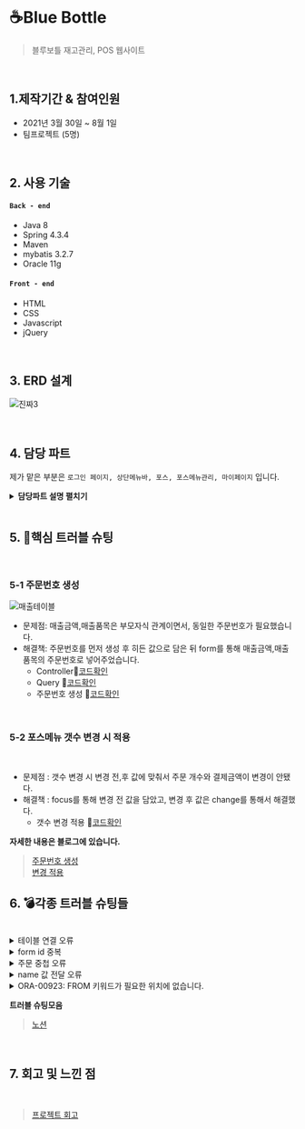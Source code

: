 # ☕Blue Bottle
>블루보틀 재고관리, POS 웹사이트<BR/>
<br/>


## 1.제작기간 & 참여인원
- 2021년 3월 30일 ~ 8월 1일
- 팀프로젝트 (5명)



<br/>

## 2. 사용 기술
#### `Back - end`
 - Java 8
 - Spring 4.3.4
 - Maven
 - mybatis 3.2.7
 - Oracle 11g
#### `Front - end`
 - HTML
 - CSS
 - Javascript
 - jQuery


<br/>

## 3. ERD 설계
![진짜3](https://user-images.githubusercontent.com/71995287/128507795-107c7f19-6c83-42c6-9521-10a36298dd25.PNG)

<br/>

## 4. 담당 파트
제가 맡은 부분은 `로그인 페이지, 상단메뉴바, 포스, 포스메뉴관리, 마이페이지` 입니다.
<br/>

<details>
 <summary><b>담당파트 설명 펼치기</b></summary>
<div markdown="1">
<br/>
	
> 코드 확인 하실 때 windows 분들은 ctrl + 클릭, mac 분들은 cmd + 클릭 부탁드립니다. target 속성이 안되서 새창으로 못해요ㅠㅠ
<br/>참고 : [https://stackoverflow.com/questions/41915571/open-link-in-new-tab-with-github-markdown-using-target-blank](https://stackoverflow.com/questions/41915571/open-link-in-new-tab-with-github-markdown-using-target-blank)
<br/>
 
### 4-1 로그인 페이지
 <br/>
	
 ![로그인](https://user-images.githubusercontent.com/71995287/128507816-03641424-20de-41aa-b688-97abb2fc0893.PNG)
 <br/>
	
 * ID와 PW 입력 후  로그인 시 비동기로 확인합니다. 🔎[코드확인](https://github.com/wogus216/BlueBottle/blob/2e3f4c6608c94cf9924c29fccb64f6c86f473ed3/BBPS/src/main/java/com/gdj35/bbps/web/controller/jhController.java#L58)
 * ID 또는 PW가 틀릴 시에 로그인 실패하고 팝업창이 나옵니다. 🔎[코드확인](https://github.com/wogus216/BlueBottle/blob/2e3f4c6608c94cf9924c29fccb64f6c86f473ed3/BBPS/src/main/webapp/WEB-INF/views/jh/H_Login.jsp#L235)
 * 세션을 통해 로그인과 비로그인 상태에 따른 다른 페이지 출력 🔎[코드확인](https://github.com/wogus216/BlueBottle/blob/c047965aa2c761c827926f25914b5d4515d1342b/BBPS/src/main/java/com/gdj35/bbps/web/controller/jhController.java#L45)
 <br/>
	
 ### 4-2 상단 메뉴바
<br/>
	
 * 권한에 따라 메뉴가 구성됩니다.
 ![메뉴바 1](https://user-images.githubusercontent.com/71995287/128507825-85ac1abe-164d-47fd-b24c-e0b82df04b43.PNG)
 ![메뉴바2](https://user-images.githubusercontent.com/71995287/128507839-6131d386-f361-4825-bd35-ba43ea932acb.PNG)
<br/> 
	
* 상위메뉴와 하위 메뉴가 존재해 계층형 쿼리를 사용했습니다. 🔎[코드확인](https://github.com/wogus216/BlueBottle/blob/2e3f4c6608c94cf9924c29fccb64f6c86f473ed3/BBPS/src/main/resources/mapper/JH_SQL.xml#L22)	
* 조건문을 통해 권한에 맞게 그립니다. 🔎[코드확인](https://github.com/wogus216/BlueBottle/blob/2e3f4c6608c94cf9924c29fccb64f6c86f473ed3/BBPS/src/main/webapp/WEB-INF/views/jh/H_Menu.jsp#L210)
 
**자세한 정리는 블로그에 있습니다.**
 <br/>
	
> [상단메뉴](https://velog.io/@wogus216/%EB%B8%94%EB%A3%A8%EB%B3%B4%ED%8B%80-%ED%94%84%EB%A1%9C%EC%A0%9D%ED%8A%B8-%EB%A9%94%EB%89%B4%EB%B0%94)
 <br/>

### 4-3 포스
 * 기능 : 주문, 결제, 환불
 
![주문번호  추가](https://user-images.githubusercontent.com/71995287/128585747-2f5b2f00-e730-41c3-b4e8-1fdd7c550ebb.PNG)
![주문번호 추가2](https://user-images.githubusercontent.com/71995287/128585756-d2dfe76d-ae14-40ed-a483-b34805879375.PNG)
 
 ### 포스결제흐름
 ![결제흐름](https://user-images.githubusercontent.com/71995287/128618372-e4c753c1-883c-4dfc-a186-8a697d7ed47b.PNG)

 #### 1. 주문
 * 카테고리 클릭 시 카테고리 번호를 히든값으로 form에 담아 전송 후 비동시 방식으로 그려줍니다.
 
   * 카테고리선택🔎[코드확인](https://github.com/wogus216/BlueBottle/blob/0b7bc5e66d6db3f1d32f923f93e12a8610cf8709/BBPS/src/main/webapp/WEB-INF/views/jh/Pos.jsp#L705)
   * Query🔎[코드확인](https://github.com/wogus216/BlueBottle/blob/0b7bc5e66d6db3f1d32f923f93e12a8610cf8709/BBPS/src/main/resources/mapper/JH_SQL.xml#L165)

 * 메뉴 클릭 시 중복 체크 후 주문상황에 넣어줍니다.🔎[코드확인](https://github.com/wogus216/BlueBottle/blob/d2a9229a0ac32a7ae24598bcf1ff559ba9141bfc/BBPS/src/main/webapp/WEB-INF/views/jh/Pos.jsp#L512)
 
 #### 2. 결제
 * 받은 금액을 입력 후 확인 클릭 시 받은금액 과 결제금액을 비교 후 조건 통과 시 결제 성공합니다.
	
   * 현금, 카드결제 코드🔎[코드확인](https://github.com/wogus216/BlueBottle/blob/d2a9229a0ac32a7ae24598bcf1ff559ba9141bfc/BBPS/src/main/webapp/WEB-INF/views/jh/Pos.jsp#L616)
   * 받은 금액, 결제금액 비교 코드🔎[코드확인](https://github.com/wogus216/BlueBottle/blob/c047965aa2c761c827926f25914b5d4515d1342b/BBPS/src/main/webapp/WEB-INF/views/jh/Pos.jsp#L679)
 
#### 3. 환불
  * 환불 클릭 시 매출 날짜를 출력합니다.
 
    * Controller🔎[코드확인](https://github.com/wogus216/BlueBottle/blob/689a8a5b87e0c6ef5eb1faba60d34281a55afe9f/BBPS/src/main/java/com/gdj35/bbps/web/controller/jhController.java#L911)
    * Query 🔎[코드확인](https://github.com/wogus216/BlueBottle/blob/689a8a5b87e0c6ef5eb1faba60d34281a55afe9f/BBPS/src/main/resources/mapper/JH_SQL.xml#L292)
 
 <br/>
	
 ### 4-4 포스메뉴 관리
 ![포스관리1](https://user-images.githubusercontent.com/71995287/128507876-cd28d39b-a3dc-49a2-a677-28160f97e018.PNG)
 ![포스관리2](https://user-images.githubusercontent.com/71995287/128507900-34bf8a2a-3cb5-42e8-a963-0ce818176336.PNG)
 
 * 비동기 방식으로 메뉴 목록, 페이징 취득
	
     * Controller 🔎[코드확인](https://github.com/wogus216/BlueBottle/blob/c047965aa2c761c827926f25914b5d4515d1342b/BBPS/src/main/java/com/gdj35/bbps/web/controller/jhController.java#L166)
     *  ajax 실행 코드 🔎[코드확인](https://github.com/wogus216/BlueBottle/blob/c047965aa2c761c827926f25914b5d4515d1342b/BBPS/src/main/webapp/WEB-INF/views/jh/Menu_List.jsp#L204)
     *  메뉴 이미지 변경 후 이미지 적용 🔎[코드확인](https://github.com/wogus216/BlueBottle/blob/c047965aa2c761c827926f25914b5d4515d1342b/BBPS/src/main/webapp/WEB-INF/views/jh/Menu_Edit.jsp#L196)
<br/>
	
### 4-4 마이페이지
 ![마이페이지](https://user-images.githubusercontent.com/71995287/128619039-4cf6200a-954a-47ca-9561-86f62f2fc9ad.PNG)
 ![마이페이지 개인정보확인](https://user-images.githubusercontent.com/71995287/128507951-b4889786-fdc1-4264-950a-073c622f512f.PNG)
 ![마이페이지 수정](https://user-images.githubusercontent.com/71995287/128507973-ddec089f-4df4-499b-9369-0c1a490d64d7.PNG)

 * 수정 클릭 후 비밀번호로 한번 더 개인정보를 확인합니다.
     * Controller🔎[코드확인](https://github.com/wogus216/BlueBottle/blob/689a8a5b87e0c6ef5eb1faba60d34281a55afe9f/BBPS/src/main/java/com/gdj35/bbps/web/controller/jhController.java#L404)
     * Query 🔎[코드확인](https://github.com/wogus216/BlueBottle/blob/689a8a5b87e0c6ef5eb1faba60d34281a55afe9f/BBPS/src/main/resources/mapper/JH_SQL.xml#L228)
 
 </div>
</details>
<br/>

 ##  5. 🌋핵심 트러블 슈팅
 <br/>
  
 ### 5-1 주문번호 생성
 ![매출테이블](https://user-images.githubusercontent.com/71995287/128622355-ce342a8c-c8f5-4860-af16-f4c6db64edf7.PNG)
 * 문제점: 매출금액,매출품목은 부모자식 관계이면서, 동일한 주문번호가 필요했습니다.
 * 해결책: 주문번호를 먼저 생성 후 히든 값으로 담은 뒤 form를 통해 매출금액,매출품목의 주문번호로 넣어주었습니다.
    * Controller🔎[코드확인](https://github.com/wogus216/BlueBottle/blob/689a8a5b87e0c6ef5eb1faba60d34281a55afe9f/BBPS/src/main/java/com/gdj35/bbps/web/controller/jhController.java#L809)
     * Query 🔎[코드확인](https://github.com/wogus216/BlueBottle/blob/689a8a5b87e0c6ef5eb1faba60d34281a55afe9f/BBPS/src/main/resources/mapper/JH_SQL.xml#L214)
     * 주문번호 생성 🔎[코드확인](https://github.com/wogus216/BlueBottle/blob/689a8a5b87e0c6ef5eb1faba60d34281a55afe9f/BBPS/src/main/webapp/WEB-INF/views/jh/Pos.jsp#L789)
<br/>
 
 ### 5-2 포스메뉴 갯수 변경 시 적용
 <br/>
 
 * 문제점 : 갯수 변경 시 변경 전,후 값에 맞춰서 주문 개수와 결제금액이 변경이 안됐다.
 * 해결책 : focus를 통해 변경 전 값을 담았고, 변경 후 값은 change를 통해서 해결했다.
   * 갯수 변경 적용 🔎[코드확인](https://github.com/wogus216/BlueBottle/blob/689a8a5b87e0c6ef5eb1faba60d34281a55afe9f/BBPS/src/main/webapp/WEB-INF/views/jh/Pos.jsp#L533)
 
**자세한 내용은 블로그에 있습니다.**
 <br/>
 
 > [주문번호 생성](https://velog.io/@wogus216/%EC%A3%BC%EB%AC%B8%EB%B2%88%ED%98%B8-%EC%83%9D%EC%84%B1%EA%B3%BC-DB%EC%97%90-%EB%84%A3%EA%B8%B0)
 <br/>[변경 적용](https://velog.io/@wogus216/%ED%8F%AC%EC%8A%A4%EB%A9%94%EB%89%B4-%EA%B0%9C%EC%88%98-%EB%B3%80%EA%B2%BD)

  
##  6. 💣각종 트러블 슈팅들
<br/>
  
 <details>
<summary>테이블 연결 오류</summary>
<div markdown="1">
<br/>
	
*  jdbc.properties 설정을 안해놨다.
<br/>
	
![Untitled (5)](https://user-images.githubusercontent.com/71995287/128625178-7c049d80-22d8-4e28-9725-6c31305a7b8d.png)

</div>
</details>

 <details>
<summary>form id 중복</summary>
<div markdown="1">
<br/>
	
* jsp 파일 안에서 form id 중복으로 인해 오류가 발생했다.

 ** 수정 전 코드**
 
 ```javascript
 <form action="#" id="actionForm" method="post">
   <input type="hidden"  id="hUserNo" name="hUserNo" value="${hUserNo}">
   <input type="hidden"  id="hDt" name="hDt" value="${hDt}">
 </form>
 
<form action="#" id="actionForm" method="post">
			<input type="hidden" id="menuNo" name="menuNo"/>
			<input type="hidden" id="cateNo" name="cateNo"/>
			<input type="hidden" id="page" name="page" value="${page}"/>
			<div class="search_info">
				<select class="search_filter">
					<option value="0" selected="selected">메뉴이름</option>
					<option value="1">카테고리</option>
					<option value="2">가격</option>
				</select>
				<input type="text" class="search_input" value="${param.search_input}"/>
				<button class="search_btn">검색</button>
			</div>
		</form>
 ```
 ** 수정 후 코드**
 
 ```javascript
 <form action="#" id="hMenuForm" method="post">
		<input type="hidden"  id="hUserNo" name="hUserNo" value="${hUserNo}">
		<input type="hidden"  id="hDt" name="hDt" value="${hDt}">
</form>
 
<form action="#" id="menuForm" method="post">
			<input type="hidden" id="menuNo" name="menuNo"/>
			<input type="hidden" id="cateNo" name="cateNo"/>
			<input type="hidden" id="page" name="page" value="${page}"/>
			<div class="search_info">
				<select class="search_filter">
					<option value="0" selected="selected">메뉴이름</option>
					<option value="1">카테고리</option>
					<option value="2">가격</option>
				</select>
				<input type="text" class="search_input" value="${param.search_input}"/>
				<button class="search_btn">검색</button>
			</div>
		</form>
 ```

</div>
</details>

<details>
<summary>주문 중첩 오류</summary>
<div markdown="1">
<br/>
	
![Untitled (6)](https://user-images.githubusercontent.com/71995287/128625376-0964a20d-7d68-4dd8-8aad-f4feae88e06e.png)
 * ul 태그 중복으로 인해서 중첩 오류
 
 ```javascript
 <form action="#" id="menu_form" method="post">
		<input type="hidden" id="cateNo" name="cateNo" value="${param.cateNo}"/> 
		<input type="hidden" id="menuCnt" name="menuCnt" /> 
			<div class="left">
					<div class="ord_area">
						<ul class="table_ord" cellspacing="0">
							
						</ul>
					</div>
   ```  
  **수정 전 코드**  
    
  ```javascript
    function inputOrd(ord){
	var order ="";
	// "+ + "
	
	order+= "<ul mNo=\""+ ord.MNO +"\" class=\"table_ord\" cellspacing=\"0\">";                                                         
	order+= 		"<li mNo=\""+ ord.MNO +"\">";
	order+= 			"<img src=\"resources/upload/"+ord.MIMG+"\" class=\"choice_img\">";
	order+= 		"</li>";
	order+= 		"<li>";
	order+= 			"<input type=\"text\" value=\""+ ord.MNAME + "\" class=\"choice_menu\">";
	order+= 		"</li>";
	order+= 		"<li>";
	order+= 			"<input type=\"text\" value=\""+ ord.MPRICE + "\" class=\"choice_price\">";
	order+= 		"</li>";
	order+= 		"<li>";
	order+= 			"<input type=\"text\" value=1 class=\"choice_num\">";
	order+= 		"</li>";
	order+= 		"<li>";
	order+= 			"<input type=\"button\" value=\"+\" class=\"choice_plus\">";
	order+=		 "<br/>";
	order+= 			"<input type=\"button\" value=\"-\" class=\"choice_minus\">";
	order+= 		"</li>";
	order+= "</ul>";
	
	
	
	$(".table_ord").append(order);
 ```
   **수정 후 코드**  
    
```javascript
  //현재 주문 넣기
function inputOrd(ord){
	var order ="";
	
	// "+ + "
	order+= 		"<div class=\"ord_stat\">";
	order+= 			"<div class=\"ord_img\" mNo=\""+ ord.MNO +"\">";
	order+= 				"<img src=\"resources/upload/"+ord.MIMG+"\" class=\"choice_img\">";
	order+= 			"</div>";
	order+= 			"<div class=\"ord_div\">";
	order+= 				"<input type=\"text\" value=\""+ ord.MNAME + "\" class=\"choice_menu\">";
	order+= 			"</div>";
	order+= 			"<div class=\"ord_div\">";
	order+= 				"<input type=\"text\" value=\""+ ord.MPRICE + "\" class=\"choice_price\">";
	order+= 			"</div >";
	order+= 			"<div class=\"ord_div\">";
	order+= 				"<select id=\"ord_cnt\" name=\"ord_cnt\">";
	order+= 					"<option value=\"1\" selected=\"selected\">1</option>";
	order+= 					"<option value=\"2\">2</option>";
	order+= 					"<option value=\"3\">3</option>";
	order+= 					"<option value=\"4\">4</option>";
	order+= 					"<option value=\"5\">5</option>";
	order+= 					"<option value=\"6\">6</option>";
	order+= 					"<option value=\"7\">7</option>";
	order+= 					"<option value=\"8\">8</option>";
	order+= 					"<option value=\"9\">9</option>";
	order+= 					"<option value=\"10\">10</option>";
	order+= 				"</select>";
	order+= 			"</div>";
	order+= 			"<div class=\"ord_div\">";
	order+= 				"<input type=\"button\" value=\"취소\" class=\"choice_cnl\">";
	order+= 			"</div >";
	order+= 		"</div>";
	
	$(".ord_area").append(order);
	ordCnt();
} 
```

</div>
</details>

<details>
<summary>name 값 전달 오류</summary>
<div markdown="1">
<br/>
	
* input타입이 아닌 태그들은 form에 의해서 `name값`으로 전달이 불가능해 값을 담아줘서 보내야한다.
* @RequestParam 변수명과 값을 던져주는 jsp에 있는 네임값과 일치해야한다.

#### Controller
```java
 @ResponseBody
		public String input_Menus(
				@RequestParam ArrayList<String> menuNo, //jsp에 있는 네임값과 일치해야한다
				@RequestParam ArrayList<String> oMCnt,
				@RequestParam ArrayList<String> ordNo) throws Throwable{
```
#### Pos.jsp
```javascript
 	order+= 		"<div class=\"ord_stat\" mNo=\""+ ord.MNO +"\">";
	order+= 			"<div class=\"ord_img\" mNo=\""+ ord.MNO +"\" >";
	order+= 				"<img src=\"resources/upload/"+ord.MIMG+"\" class=\"choice_img\">";
	order+=" <input type=\"hidden\" id=\"menuNo\" name=\"menuNo\" value=\""+ ord.MNO + "\"/>";
	order+= 			"</div>";
	order+= 			"<div class=\"ord_div\">";
	order+= 				"<input type=\"text\" value=\""+ ord.MNAME + "\" class=\"choice_menu\" >";
	order+= 			"</div>";
	order+= 			"<div class=\"ord_div\">";
	order+= 				"<input type=\"text\" value=\""+ ord.MPRICE + "\" class=\"choice_price\">";
	order+= 			"</div >";
	order+= 			"<div class=\"ord_div\">";
	order+= 				"<select class=\"ord_cnt\" name=\"oMCnt\" mNo=\""+ ord.MNO +"\" value=\"\">";
```

</div>
</details>

<details>
<summary>ORA-00923: FROM 키워드가 필요한 위치에 없습니다.</summary>
<div markdown="1">
<br/>
	
* 대부분 콤마(,) 띄어쓰기 세미콜론(;) 등 의 오타나 문법에 의해 발생한 오류였다.
* 나의 경우 `콤마`실수로 콤마를 추가해 문제를 해결했다.
```sql
 <!-- 지점 마이페이지 -->
	<select id="getBUser" parameterType="hashmap" resultType="hashmap">
		SELECT BRCH_NO AS BNO, ID, `PW 오류지점` BRCH_NAME AS BNM, POST_NUM AS PNUM, DFT_ADDRESS AS DFADDR, DTL_ADDRESS AS DTADDR, CALL_NUM AS CNUM, MGR_NAME AS MNM, MGR_PHONE_NUM AS MGPNUM
		FROM BRCH
		WHERE BRCH_NO = #{brchNo}
	</select> 
```

</div>
</details>
	
 **트러블 슈팅모음**
	
  >  [노션](https://www.notion.so/c5e52f2274324ee198a381671a780d26)
	
<br/>
	
  ##  7. 회고 및 느낀 점
<br/>
	
> [프로젝트 회고](https://velog.io/@wogus216/%EB%B8%94%EB%A3%A8%EB%B3%B4%ED%8B%80-%ED%94%84%EB%A1%9C%EC%A0%9D%ED%8A%B8-%ED%9A%8C%EA%B3%A0)
	
	

